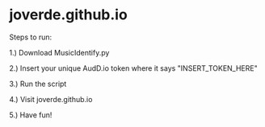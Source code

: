 # joverde.github.io

Steps to run:

1.) Download MusicIdentify.py

2.) Insert your unique AudD.io token where it says "INSERT_TOKEN_HERE"

3.) Run the script

4.) Visit joverde.github.io

5.) Have fun!
